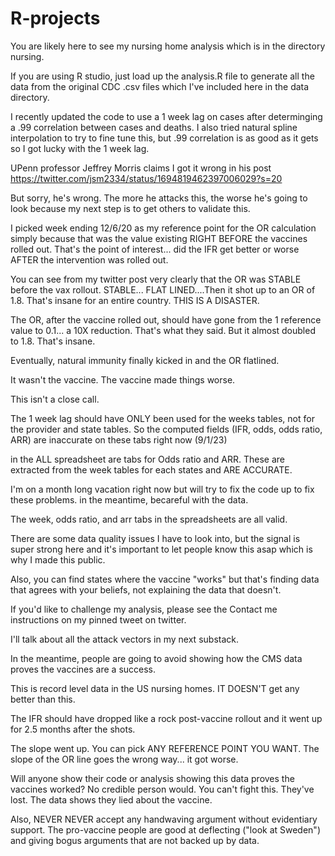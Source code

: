 # R-projects
You are likely here to see my nursing home analysis which is in the directory nursing.

If you are using R studio, just load up the analysis.R file to generate all the data from the original CDC .csv files which I've included here in the data directory.

I recently updated the code to use a 1 week lag on cases after determinging a .99 correlation between cases and deaths. I also tried natural spline interpolation to try to fine tune this, but .99 correlation is as good as it gets so I got lucky with the 1 week lag.

UPenn professor Jeffrey Morris claims I got it wrong in his post 
https://twitter.com/jsm2334/status/1694819462397006029?s=20

But sorry, he's wrong. The more he attacks this, the worse he's going to look because my next step is to get others to validate this. 

I picked week ending 12/6/20 as my reference point for the OR calculation simply because that was the value existing RIGHT BEFORE the vaccines rolled out. That's the point of interest... did the IFR get better or worse AFTER the intervention was rolled out. 

You can see from my twitter post very clearly that the OR was STABLE before the vax rollout. STABLE... FLAT LINED....Then it shot up to an OR of 1.8. That's insane for an entire country. THIS IS A DISASTER.

The OR, after the vaccine rolled out, should have gone from the 1 reference value to 0.1... a 10X reduction. That's what they said. But it almost doubled to 1.8. That's insane.

Eventually, natural immunity finally kicked in and the OR flatlined.

It wasn't the vaccine. The vaccine made things worse.

This isn't a close call.

The 1 week lag should have ONLY been used for the weeks tables, not for the provider and state tables. So the computed fields (IFR, odds, odds ratio, ARR) are inaccurate on these tabs right now (9/1/23)

in the ALL spreadsheet are tabs for Odds ratio and ARR. These are extracted from the week tables for each states and ARE ACCURATE.

I'm on a month long vacation right now but will try to fix the code up to fix these problems. in the meantime, becareful with the data.

The week, odds ratio, and arr tabs in the spreadsheets are all valid.

There are some data quality issues I have to look into, but the signal is super strong here and it's important to let people know this asap which is why I made this public.

Also, you can find states where the vaccine "works" but that's finding data that agrees with your beliefs, not explaining the data that doesn't.

If you'd like to challenge my analysis, please see the Contact me instructions on my pinned tweet on twitter.

I'll talk about all the attack vectors in my next substack. 

In the meantime, people are going to avoid showing how the CMS data proves the vaccines are a success.

This is record level data in the US nursing homes. IT DOESN'T get any better than this. 

The IFR should have dropped like a rock post-vaccine rollout and it went up for 2.5 months after the shots. 

The slope went up. You can pick ANY REFERENCE POINT YOU WANT. The slope of the OR line goes the wrong way... it got worse.

Will anyone show their code or analysis showing this data proves the vaccines worked? No credible person would. You can't fight this. They've lost. The data shows they lied about the vaccine. 

Also, NEVER NEVER accept any handwaving argument without evidentiary support. The pro-vaccine people are good at deflecting ("look at Sweden") and giving bogus arguments that are not backed up by data.